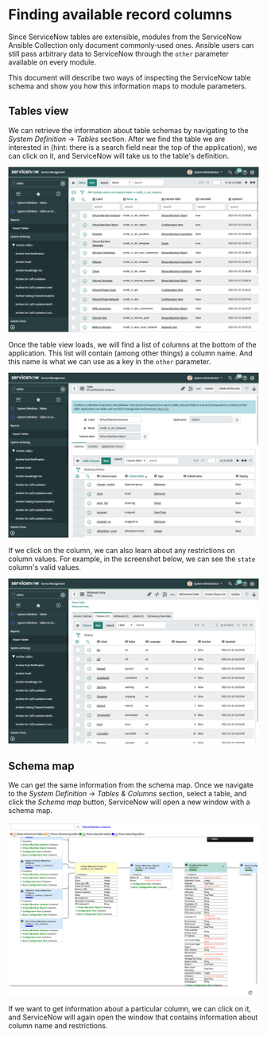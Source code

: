 # Finding available record columns

Since ServiceNow tables are extensible, modules from the ServiceNow Ansible
Collection only document commonly-used ones. Ansible users can still pass
arbitrary data to ServiceNow through the `other` parameter available on every
module.

This document will describe two ways of inspecting the ServiceNow table schema
and show you how this information maps to module parameters.


## Tables view

We can retrieve the information about table schemas by navigating to the
*System Definition* -> *Tables* section. After we find the table we are
interested in (hint: there is a search field near the top of the application),
we can click on it, and ServiceNow will take us to the table's definition.

![ServiceNow table list](images/table-list.png)

Once the table view loads, we will find a list of columns at the bottom of the
application. This list will contain (among other things) a column name. And
this name is what we can use as a key in the `other` parameter.

![List of table columns](images/table-columns.png)

If we click on the column, we can also learn about any restrictions on column
values. For example, in the screenshot below, we can see the `state` column's
valid values.

![Column properties](images/column-properties.png)


## Schema map

We can get the same information from the schema map. Once we navigate to the
*System Definition* -> *Tables & Columns* section, select a table, and click
the *Schema map* button, ServiceNow will open a new window with a schema map.

![Schema map](images/schema-map.png)

If we want to get information about a particular column, we can click on it,
and ServiceNow will again open the window that contains information about
column name and restrictions.
